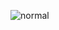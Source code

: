 ![normal](https://github.com/LinseDev/pngmodmenu/assets/96804088/522d148a-4b12-4f74-9c9d-2da2354cd0a1)
